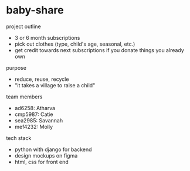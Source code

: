 # baby-share

project outline
- 3 or 6 month subscriptions 
- pick out clothes (type, child's age, seasonal, etc.)
- get credit towards next subscriptions if you donate things you already own

purpose
- reduce, reuse, recycle
- "it takes a village to raise a child"

team members
- ad6258: Atharva
- cmp5987: Catie
- sea2985: Savannah
- mef4232: Molly

tech stack
- python with django for backend
- design mockups on figma
- html, css for front end
